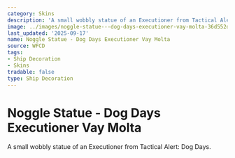 ```yaml
---
category: Skins
description: 'A small wobbly statue of an Executioner from Tactical Alert: Dog Days.'
image: ../images/noggle-statue---dog-days-executioner-vay-molta-36d552d864.png
last_updated: '2025-09-17'
name: Noggle Statue - Dog Days Executioner Vay Molta
source: WFCD
tags:
- Ship Decoration
- Skins
tradable: false
type: Ship Decoration
---
```


# Noggle Statue - Dog Days Executioner Vay Molta

A small wobbly statue of an Executioner from Tactical Alert: Dog Days.

